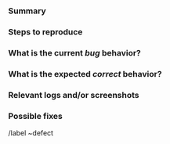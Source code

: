 <!---
Before opening a new issue, make sure to search for keywords in the issues filtered by the "defect not urgent" or "defect" label to make sure the issue you're about to submit isn't a duplicate.
--->

### Summary
<!-- Summarize the bug encountered concisely -->

### Steps to reproduce
<!-- How one can reproduce the issue - this is very important -->

### What is the current *bug* behavior?
<!-- What actually happens -->

### What is the expected *correct* behavior?
<!-- What you should see instead -->

### Relevant logs and/or screenshots
<!-- Paste any relevant logs - please use code blocks (```) to format console output,
logs, and code as it's very hard to read otherwise. -->

### Possible fixes
<!-- If you can, link to the line of code that might be responsible for the problem -->

/label ~defect
